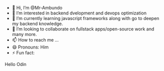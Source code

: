 - 👋 Hi, I’m @Mr-Ambundo
- 👀 I’m interested in backend dvelopment and devops optimization
- 🌱 I’m currently learning javascript frameworks along with go to deepen my backend knowledge.
- 💞️ I’m looking to collaborate on fullstack apps/open-source work and many more.
- 📫 How to reach me ...
- 😄 Pronouns: Him
- ⚡ Fun fact: 

<!---
Mr-Ambundo/Mr-Ambundo is a ✨ special ✨ repository because its `README.md` (this file) appears on your GitHub profile.
You can click the Preview link to take a look at your changes.
--->

Hello Odin